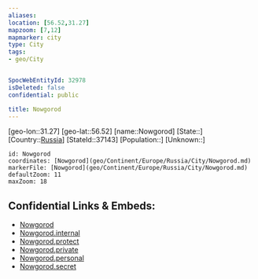 ```yaml
---
aliases: 
location: [56.52,31.27]
mapzoom: [7,12] 
mapmarker: city 
type: City
tags:
- geo/City


SpocWebEntityId: 32978
isDeleted: false
confidential: public

title: Nowgorod
---
```

[geo-lon::31.27]
[geo-lat::56.52]
[name::Nowgorod]
[State::]
[Country::[Russia](geo/Continent/Europe/Russia.md)]
[StateId::37143]
[Population::]
[Unknown::]


```leaflet
id: Nowgorod
coordinates: [Nowgorod](geo/Continent/Europe/Russia/City/Nowgorod.md)
markerFile: [Nowgorod](geo/Continent/Europe/Russia/City/Nowgorod.md)
defaultZoom: 11 
maxZoom: 18
```


## Confidential Links & Embeds: 
- [Nowgorod](../../../../../../_public/geo/Continent/Europe/Russia/City/Nowgorod.md) 
- [Nowgorod.internal](../../../../../../_internal/geo/Continent/Europe/Russia/City/Nowgorod.internal.md) 
- [Nowgorod.protect](../../../../../../_protect/geo/Continent/Europe/Russia/City/Nowgorod.protect.md) 
- [Nowgorod.private](../../../../../../_private/geo/Continent/Europe/Russia/City/Nowgorod.private.md) 
- [Nowgorod.personal](../../../../../../_personal/geo/Continent/Europe/Russia/City/Nowgorod.personal.md) 
- [Nowgorod.secret](../../../../../../_secret/geo/Continent/Europe/Russia/City/Nowgorod.secret.md) 
